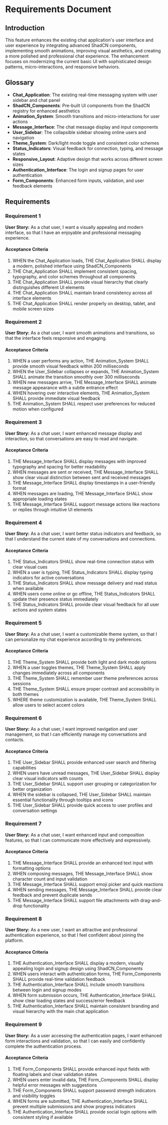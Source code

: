 # Requirements Document

## Introduction

This feature enhances the existing chat application's user interface and user experience by integrating advanced ShadCN components, implementing smooth animations, improving visual aesthetics, and creating a more polished and professional chat experience. The enhancement focuses on modernizing the current basic UI with sophisticated design patterns, micro-interactions, and responsive behaviors.

## Glossary

- **Chat_Application**: The existing real-time messaging system with user sidebar and chat panel
- **ShadCN_Components**: Pre-built UI components from the ShadCN registry for enhanced aesthetics
- **Animation_System**: Smooth transitions and micro-interactions for user actions
- **Message_Interface**: The chat message display and input components
- **User_Sidebar**: The collapsible sidebar showing online users and navigation
- **Theme_System**: Dark/light mode toggle and consistent color schemes
- **Status_Indicators**: Visual feedback for connection, typing, and message states
- **Responsive_Layout**: Adaptive design that works across different screen sizes
- **Authentication_Interface**: The login and signup pages for user authentication
- **Form_Components**: Enhanced form inputs, validation, and user feedback elements

## Requirements

### Requirement 1

**User Story:** As a chat user, I want a visually appealing and modern interface, so that I have an enjoyable and professional messaging experience.

#### Acceptance Criteria

1. WHEN the Chat_Application loads, THE Chat_Application SHALL display a modern, polished interface using ShadCN_Components
2. THE Chat_Application SHALL implement consistent spacing, typography, and color schemes throughout all components
3. THE Chat_Application SHALL provide visual hierarchy that clearly distinguishes different UI elements
4. THE Chat_Application SHALL maintain brand consistency across all interface elements
5. THE Chat_Application SHALL render properly on desktop, tablet, and mobile screen sizes

### Requirement 2

**User Story:** As a chat user, I want smooth animations and transitions, so that the interface feels responsive and engaging.

#### Acceptance Criteria

1. WHEN a user performs any action, THE Animation_System SHALL provide smooth visual feedback within 200 milliseconds
2. WHEN the User_Sidebar collapses or expands, THE Animation_System SHALL animate the transition smoothly over 300 milliseconds
3. WHEN new messages arrive, THE Message_Interface SHALL animate message appearance with a subtle entrance effect
4. WHEN hovering over interactive elements, THE Animation_System SHALL provide immediate visual feedback
5. THE Animation_System SHALL respect user preferences for reduced motion when configured

### Requirement 3

**User Story:** As a chat user, I want enhanced message display and interaction, so that conversations are easy to read and navigate.

#### Acceptance Criteria

1. THE Message_Interface SHALL display messages with improved typography and spacing for better readability
2. WHEN messages are sent or received, THE Message_Interface SHALL show clear visual distinction between sent and received messages
3. THE Message_Interface SHALL display timestamps in a user-friendly format
4. WHEN messages are loading, THE Message_Interface SHALL show appropriate loading states
5. THE Message_Interface SHALL support message actions like reactions or replies through intuitive UI elements

### Requirement 4

**User Story:** As a chat user, I want better status indicators and feedback, so that I understand the current state of my conversations and connections.

#### Acceptance Criteria

1. THE Status_Indicators SHALL show real-time connection status with clear visual cues
2. WHEN a user is typing, THE Status_Indicators SHALL display typing indicators for active conversations
3. THE Status_Indicators SHALL show message delivery and read status when available
4. WHEN users come online or go offline, THE Status_Indicators SHALL update their presence status immediately
5. THE Status_Indicators SHALL provide clear visual feedback for all user actions and system states

### Requirement 5

**User Story:** As a chat user, I want a customizable theme system, so that I can personalize my chat experience according to my preferences.

#### Acceptance Criteria

1. THE Theme_System SHALL provide both light and dark mode options
2. WHEN a user toggles themes, THE Theme_System SHALL apply changes immediately across all components
3. THE Theme_System SHALL remember user theme preferences across sessions
4. THE Theme_System SHALL ensure proper contrast and accessibility in both themes
5. WHERE theme customization is available, THE Theme_System SHALL allow users to select accent colors

### Requirement 6

**User Story:** As a chat user, I want improved navigation and user management, so that I can efficiently manage my conversations and contacts.

#### Acceptance Criteria

1. THE User_Sidebar SHALL provide enhanced user search and filtering capabilities
2. WHEN users have unread messages, THE User_Sidebar SHALL display clear visual indicators with counts
3. THE User_Sidebar SHALL support user grouping or categorization for better organization
4. WHEN the sidebar is collapsed, THE User_Sidebar SHALL maintain essential functionality through tooltips and icons
5. THE User_Sidebar SHALL provide quick access to user profiles and conversation settings

### Requirement 7

**User Story:** As a chat user, I want enhanced input and composition features, so that I can communicate more effectively and expressively.

#### Acceptance Criteria

1. THE Message_Interface SHALL provide an enhanced text input with formatting options
2. WHEN composing messages, THE Message_Interface SHALL show character count and input validation
3. THE Message_Interface SHALL support emoji picker and quick reactions
4. WHEN sending messages, THE Message_Interface SHALL provide clear feedback and prevent duplicate sends
5. THE Message_Interface SHALL support file attachments with drag-and-drop functionality

### Requirement 8

**User Story:** As a new user, I want an attractive and professional authentication experience, so that I feel confident about joining the platform.

#### Acceptance Criteria

1. THE Authentication_Interface SHALL display a modern, visually appealing login and signup design using ShadCN_Components
2. WHEN users interact with authentication forms, THE Form_Components SHALL provide real-time validation feedback
3. THE Authentication_Interface SHALL include smooth transitions between login and signup modes
4. WHEN form submission occurs, THE Authentication_Interface SHALL show clear loading states and success/error feedback
5. THE Authentication_Interface SHALL maintain consistent branding and visual hierarchy with the main chat application

### Requirement 9

**User Story:** As a user accessing the authentication pages, I want enhanced form interactions and validation, so that I can easily and confidently complete the authentication process.

#### Acceptance Criteria

1. THE Form_Components SHALL provide enhanced input fields with floating labels and clear validation states
2. WHEN users enter invalid data, THE Form_Components SHALL display helpful error messages with suggestions
3. THE Form_Components SHALL support password strength indicators and visibility toggles
4. WHEN forms are submitted, THE Authentication_Interface SHALL prevent multiple submissions and show progress indicators
5. THE Authentication_Interface SHALL provide social login options with consistent styling if available